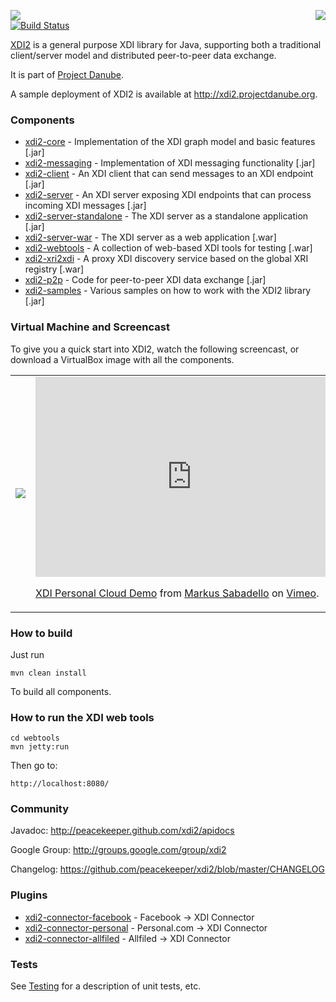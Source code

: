 <a href="http://projectdanube.org/" target="_blank"><img src="http://peacekeeper.github.com/xdi2/images/projectdanube_logo.png" align="right"></a>
<img src="http://peacekeeper.github.com/xdi2/images/logo64.png"><br>
[![Build Status](https://secure.travis-ci.org/peacekeeper/xdi2.png)](http://travis-ci.org/peacekeeper/xdi2)

[XDI2](http://github.com/peacekeeper/xdi2) is a general purpose XDI library for Java, supporting both a traditional client/server model and distributed peer-to-peer data exchange. 

It is part of [Project Danube](http://www.projectdanube.org/).

A sample deployment of XDI2 is available at http://xdi2.projectdanube.org.

### Components

* [xdi2-core](https://github.com/peacekeeper/xdi2/wiki/xdi2-core) - Implementation of the XDI graph model and basic features [.jar]
* [xdi2-messaging](https://github.com/peacekeeper/xdi2/wiki/xdi2-messaging) - Implementation of XDI messaging functionality [.jar]
* [xdi2-client](https://github.com/peacekeeper/xdi2/wiki/xdi2-client) - An XDI client that can send messages to an XDI endpoint [.jar]
* [xdi2-server](https://github.com/peacekeeper/xdi2/wiki/xdi2-server) - An XDI server exposing XDI endpoints that can process incoming XDI messages [.jar]
* [xdi2-server-standalone](https://github.com/peacekeeper/xdi2/wiki/xdi2-server-standalone) - The XDI server as a standalone application [.jar]
* [xdi2-server-war](https://github.com/peacekeeper/xdi2/wiki/xdi2-server-war) - The XDI server as a web application [.war]
* [xdi2-webtools](https://github.com/peacekeeper/xdi2/wiki/xdi2-webtools) - A collection of web-based XDI tools for testing [.war]
* [xdi2-xri2xdi](https://github.com/peacekeeper/xdi2/wiki/xdi2-xri2xdi) - A proxy XDI discovery service based on the global XRI registry [.war]
* [xdi2-p2p](https://github.com/peacekeeper/xdi2/wiki/xdi2-p2p) - Code for peer-to-peer XDI data exchange [.jar]
* [xdi2-samples](https://github.com/peacekeeper/xdi2/wiki/xdi2-samples) - Various samples on how to work with the XDI2 library [.jar]

### Virtual Machine and Screencast

To give you a quick start into XDI2, watch the following screencast, or download a VirtualBox image with all the components.

<table>
<tr>
<td>
<a href="http://files.projectdanube.org/XDI2-VirtualBox.zip"><img src="http://peacekeeper.github.com/xdi2/images/virtualbox_logo.png"></a><br>
</td>
<td>
<iframe src="http://player.vimeo.com/video/52763525?badge=0" width="500" height="320" frameborder="0" webkitAllowFullScreen="1" mozallowfullscreen="1" allowFullScreen="1"></iframe> <p><a href="http://vimeo.com/52763525">XDI Personal Cloud Demo</a> from <a href="http://vimeo.com/user3934958">Markus Sabadello</a> on <a href="http://vimeo.com">Vimeo</a>.</p>
</td>
</tr>
</table>

### How to build

Just run

    mvn clean install

To build all components.

### How to run the XDI web tools

    cd webtools
    mvn jetty:run

Then go to:

    http://localhost:8080/

### Community

Javadoc: http://peacekeeper.github.com/xdi2/apidocs

Google Group: http://groups.google.com/group/xdi2

Changelog: https://github.com/peacekeeper/xdi2/blob/master/CHANGELOG

### Plugins

* [xdi2-connector-facebook](https://github.com/peacekeeper/xdi2-connector-facebook) - Facebook -> XDI Connector
* [xdi2-connector-personal](https://github.com/peacekeeper/xdi2-connector-personal) - Personal.com -> XDI Connector
* [xdi2-connector-allfiled](https://github.com/peacekeeper/xdi2-connector-allfiled) - Allfiled -> XDI Connector

### Tests

See [Testing](https://github.com/peacekeeper/xdi2/wiki/Testing) for a description of unit tests, etc.

